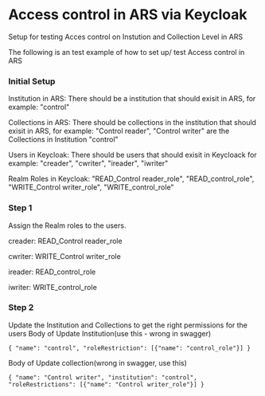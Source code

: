 # Access control in ARS via Keycloak


Setup for testing Acces control on Instution and Collection Level in ARS

The following is an test example of how to set up/ test Access control in ARS

### Initial Setup

Institution in ARS: There should be a institution that should exisit in ARS, for example: "control"

Collections in ARS: There should be collections in the institution that should exisit in ARS, for example: "Control reader", "Control writer" are the Collections in Institution "control"

Users in Keycloak: There should be users that should exisit in Keycloack for example: "creader", "cwriter", "ireader", "iwriter"

Realm Roles in Keycloak: "READ_Control reader_role", "READ_control_role", "WRITE_Control writer_role", "WRITE_control_role"


### Step 1

Assign the Realm roles to the users.

creader: READ_Control reader_role

cwriter: WRITE_Control writer_role

ireader: READ_control_role

iwriter: WRITE_control_role


### Step 2

Update the Institution and Collections to get the right permissions for the users
Body of Update Institution(use this - wrong in swagger)

```{ "name": "control", "roleRestriction": [{"name": "control_role"}] }```


Body of Update collection(wrong in swagger, use this)

```{ "name": "Control writer", "institution": "control", "roleRestrictions": [{"name": "Control writer_role"}] }```

